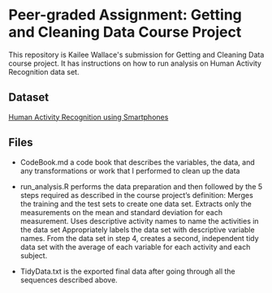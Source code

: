 # Peer-graded Assignment: Getting and Cleaning Data Course Project

This repository is Kailee Wallace's submission for Getting and Cleaning Data course project. It has instructions on how to run analysis on Human Activity Recognition data set.

## Dataset
 [Human Activity Recognition using Smartphones](https://d396qusza40orc.cloudfront.net/getdata%2Fprojectfiles%2FUCI%20HAR%20Dataset.zip)
 
## Files
 
 - CodeBook.md  a code book that describes the variables, the data, and any transformations or work that I performed to clean up the data
 
 - run_analysis.R performs the data preparation and then followed by the 5 steps required as described in the course project’s definition:
Merges the training and the test sets to create one data set.
Extracts only the measurements on the mean and standard deviation for each measurement.
Uses descriptive activity names to name the activities in the data set
Appropriately labels the data set with descriptive variable names.
From the data set in step 4, creates a second, independent tidy data set with the average of each variable for each activity and each subject.

- TidyData.txt is the exported final data after going through all the sequences described above.
